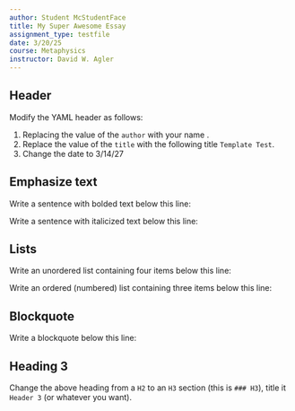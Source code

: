 ```yaml
---
author: Student McStudentFace
title: My Super Awesome Essay
assignment_type: testfile
date: 3/20/25
course: Metaphysics
instructor: David W. Agler
---
```


## Header

Modify the YAML header as follows:

1. Replacing the value of the `author` with your name .
1. Replace the value of the `title` with the following title `Template Test`.
1. Change the date to 3/14/27

## Emphasize text

Write a sentence with bolded text below this line:

Write a sentence with italicized text below this line:

## Lists

Write an unordered list containing four items below this line:

Write an ordered (numbered) list containing three items below this line:

## Blockquote

Write a blockquote below this line:

## Heading 3

Change the above heading from a `H2` to an `H3` section (this is `### H3`), title it `Header 3` (or whatever you want).
